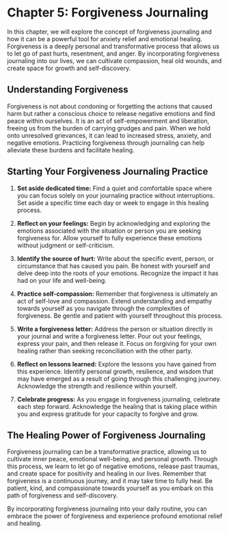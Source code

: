 Chapter 5: Forgiveness Journaling
=================================

In this chapter, we will explore the concept of forgiveness journaling and how it can be a powerful tool for anxiety relief and emotional healing. Forgiveness is a deeply personal and transformative process that allows us to let go of past hurts, resentment, and anger. By incorporating forgiveness journaling into our lives, we can cultivate compassion, heal old wounds, and create space for growth and self-discovery.

Understanding Forgiveness
-------------------------

Forgiveness is not about condoning or forgetting the actions that caused harm but rather a conscious choice to release negative emotions and find peace within ourselves. It is an act of self-empowerment and liberation, freeing us from the burden of carrying grudges and pain. When we hold onto unresolved grievances, it can lead to increased stress, anxiety, and negative emotions. Practicing forgiveness through journaling can help alleviate these burdens and facilitate healing.

Starting Your Forgiveness Journaling Practice
---------------------------------------------

1. **Set aside dedicated time:** Find a quiet and comfortable space where you can focus solely on your journaling practice without interruptions. Set aside a specific time each day or week to engage in this healing process.

2. **Reflect on your feelings:** Begin by acknowledging and exploring the emotions associated with the situation or person you are seeking forgiveness for. Allow yourself to fully experience these emotions without judgment or self-criticism.

3. **Identify the source of hurt:** Write about the specific event, person, or circumstance that has caused you pain. Be honest with yourself and delve deep into the roots of your emotions. Recognize the impact it has had on your life and well-being.

4. **Practice self-compassion:** Remember that forgiveness is ultimately an act of self-love and compassion. Extend understanding and empathy towards yourself as you navigate through the complexities of forgiveness. Be gentle and patient with yourself throughout this process.

5. **Write a forgiveness letter:** Address the person or situation directly in your journal and write a forgiveness letter. Pour out your feelings, express your pain, and then release it. Focus on forgiving for your own healing rather than seeking reconciliation with the other party.

6. **Reflect on lessons learned:** Explore the lessons you have gained from this experience. Identify personal growth, resilience, and wisdom that may have emerged as a result of going through this challenging journey. Acknowledge the strength and resilience within yourself.

7. **Celebrate progress:** As you engage in forgiveness journaling, celebrate each step forward. Acknowledge the healing that is taking place within you and express gratitude for your capacity to forgive and grow.

The Healing Power of Forgiveness Journaling
-------------------------------------------

Forgiveness journaling can be a transformative practice, allowing us to cultivate inner peace, emotional well-being, and personal growth. Through this process, we learn to let go of negative emotions, release past traumas, and create space for positivity and healing in our lives. Remember that forgiveness is a continuous journey, and it may take time to fully heal. Be patient, kind, and compassionate towards yourself as you embark on this path of forgiveness and self-discovery.

By incorporating forgiveness journaling into your daily routine, you can embrace the power of forgiveness and experience profound emotional relief and healing.
